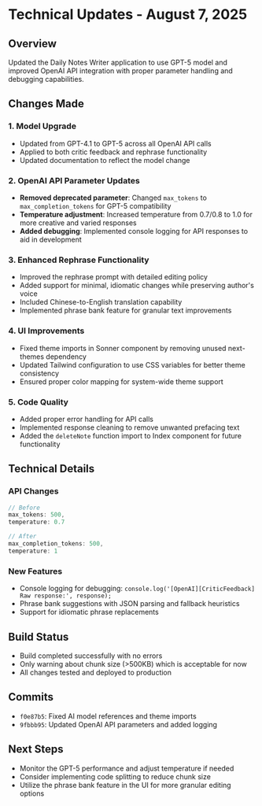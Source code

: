 # Technical Updates - August 7, 2025

## Overview
Updated the Daily Notes Writer application to use GPT-5 model and improved OpenAI API integration with proper parameter handling and debugging capabilities.

## Changes Made

### 1. Model Upgrade
- Updated from GPT-4.1 to GPT-5 across all OpenAI API calls
- Applied to both critic feedback and rephrase functionality
- Updated documentation to reflect the model change

### 2. OpenAI API Parameter Updates
- **Removed deprecated parameter**: Changed `max_tokens` to `max_completion_tokens` for GPT-5 compatibility
- **Temperature adjustment**: Increased temperature from 0.7/0.8 to 1.0 for more creative and varied responses
- **Added debugging**: Implemented console logging for API responses to aid in development

### 3. Enhanced Rephrase Functionality
- Improved the rephrase prompt with detailed editing policy
- Added support for minimal, idiomatic changes while preserving author's voice
- Included Chinese-to-English translation capability
- Implemented phrase bank feature for granular text improvements

### 4. UI Improvements
- Fixed theme imports in Sonner component by removing unused next-themes dependency
- Updated Tailwind configuration to use CSS variables for better theme consistency
- Ensured proper color mapping for system-wide theme support

### 5. Code Quality
- Added proper error handling for API calls
- Implemented response cleaning to remove unwanted prefacing text
- Added the `deleteNote` function import to Index component for future functionality

## Technical Details

### API Changes
```typescript
// Before
max_tokens: 500,
temperature: 0.7

// After
max_completion_tokens: 500,
temperature: 1
```

### New Features
- Console logging for debugging: `console.log('[OpenAI][CriticFeedback] Raw response:', response);`
- Phrase bank suggestions with JSON parsing and fallback heuristics
- Support for idiomatic phrase replacements

## Build Status
- Build completed successfully with no errors
- Only warning about chunk size (>500KB) which is acceptable for now
- All changes tested and deployed to production

## Commits
- `f0e87b5`: Fixed AI model references and theme imports
- `9fbbb95`: Updated OpenAI API parameters and added logging

## Next Steps
- Monitor the GPT-5 performance and adjust temperature if needed
- Consider implementing code splitting to reduce chunk size
- Utilize the phrase bank feature in the UI for more granular editing options
